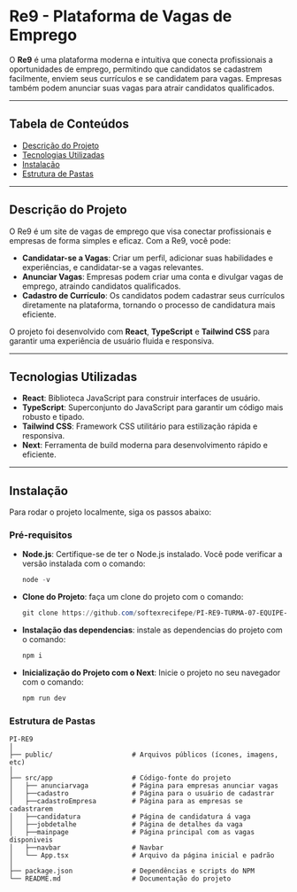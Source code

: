 # **Re9 - Plataforma de Vagas de Emprego**

O **Re9** é uma plataforma moderna e intuitiva que conecta profissionais a oportunidades de emprego, permitindo que candidatos se cadastrem facilmente, enviem seus currículos e se candidatem para vagas. Empresas também podem anunciar suas vagas para atrair candidatos qualificados.

---

## **Tabela de Conteúdos**

- [Descrição do Projeto](#descrição-do-projeto)
- [Tecnologias Utilizadas](#tecnologias-utilizadas)
- [Instalação](#instalação)
- [Estrutura de Pastas](#estrutura-de-pastas)


---

## **Descrição do Projeto**

O Re9 é um site de vagas de emprego que visa conectar profissionais e empresas de forma simples e eficaz. Com a Re9, você pode:

- **Candidatar-se a Vagas**: Criar um perfil, adicionar suas habilidades e experiências, e candidatar-se a vagas relevantes.
- **Anunciar Vagas**: Empresas podem criar uma conta e divulgar vagas de emprego, atraindo candidatos qualificados.
- **Cadastro de Currículo**: Os candidatos podem cadastrar seus currículos diretamente na plataforma, tornando o processo de candidatura mais eficiente.

O projeto foi desenvolvido com **React**, **TypeScript** e **Tailwind CSS** para garantir uma experiência de usuário fluida e responsiva.

---

## **Tecnologias Utilizadas**

- **React**: Biblioteca JavaScript para construir interfaces de usuário.
- **TypeScript**: Superconjunto do JavaScript para garantir um código mais robusto e tipado.
- **Tailwind CSS**: Framework CSS utilitário para estilização rápida e responsiva.
- **Next**: Ferramenta de build moderna para desenvolvimento rápido e eficiente.

---

## **Instalação**

Para rodar o projeto localmente, siga os passos abaixo:


### **Pré-requisitos**

- **Node.js**: Certifique-se de ter o Node.js instalado. Você pode verificar a versão instalada com o comando:

  ```PowerShell
  node -v

- **Clone do Projeto**: faça um clone do projeto com o comando:

  ```PowerShell
  git clone https://github.com/softexrecifepe/PI-RE9-TURMA-07-EQUIPE-01.git

- **Instalação das dependencias**: instale as dependencias do projeto com o comando:

  ```PowerShell
  npm i

- **Inicialização do Projeto com o Next**: Inicie o projeto no seu navegador com o comando:

  ```PowerShell
  npm run dev

### **Estrutura de Pastas**

```axapta
PI-RE9
│
├── public/                    # Arquivos públicos (ícones, imagens, etc)
│
├── src/app                    # Código-fonte do projeto
│   ├── anunciarvaga           # Página para empresas anunciar vagas
│   ├──cadastro                # Página para o usuário de cadastrar
│   ├──cadastroEmpresa         # Página para as empresas se cadastrarem
│   ├──candidatura             # Página de candidatura á vaga
│   ├──jobdetalhe              # Página de detalhes da vaga
│   ├──mainpage                # Página principal com as vagas disponiveis
│   ├──navbar                  # Navbar
│   └── App.tsx                # Arquivo da página inicial e padrão
│
├── package.json               # Dependências e scripts do NPM
└── README.md                  # Documentação do projeto

